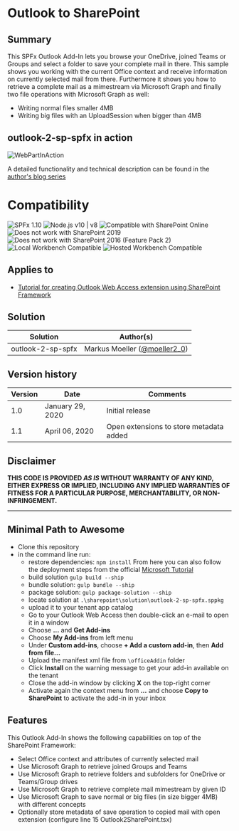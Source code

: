 # Outlook to SharePoint


## Summary
This SPFx Outlook Add-In lets you browse your OneDrive, joined Teams or Groups and select a folder to save your complete mail in there.
This sample shows you working with the current Office context and receive information on currently selected mail from there.
Furthermore it shows you how to retrieve a complete mail as a mimestream via Microsoft Graph and finally two file operations with Microsoft Graph as well:
* Writing normal files smaller 4MB
* Writing big files with an UploadSession when bigger than 4MB

## outlook-2-sp-spfx in action
![WebPartInAction](https://mmsharepoint.files.wordpress.com/2020/01/addin_overall.png)

A detailed functionality and technical description can be found in the [author's blog series](https://mmsharepoint.wordpress.com/2020/01/11/an-outlook-add-in-with-sharepoint-framework-spfx-introduction/)

#
# Compatibility

![SPFx 1.10](https://img.shields.io/badge/SPFx-1.10.0-green.svg) 
![Node.js v10 | v8](https://img.shields.io/badge/Node.js-v10%20%7C%20v8-green.svg) 
![Compatible with SharePoint Online](https://img.shields.io/badge/SharePoint%20Online-Compatible-green.svg)
![Does not work with SharePoint 2019](https://img.shields.io/badge/SharePoint%20Server%202019-Incompatible-red.svg)
![Does not work with SharePoint 2016 (Feature Pack 2)](https://img.shields.io/badge/SharePoint%20Server%202016%20(Feature%20Pack%202)-Incompatible-red.svg "SharePoint Server 2016 Feature Pack 2 requires SPFx 1.1")
![Local Workbench Compatible](https://img.shields.io/badge/Local%20Workbench-Compatible-green.svg)
![Hosted Workbench Compatible](https://img.shields.io/badge/Hosted%20Workbench-Compatible-green.svg)

## Applies to

* [Tutorial for creating Outlook Web Access extension using SharePoint Framework](https://docs.microsoft.com/en-us/sharepoint/dev/spfx/web-parts/get-started/office-addins-tutorial)

## Solution

Solution|Author(s)
--------|---------
outlook-2-sp-spfx| Markus Moeller ([@moeller2_0](http://www.twitter.com/moeller2_0))

## Version history

Version|Date|Comments
-------|----|--------
1.0|January 29, 2020|Initial release
1.1|April 06, 2020|Open extensions to store metadata added

## Disclaimer

**THIS CODE IS PROVIDED *AS IS* WITHOUT WARRANTY OF ANY KIND, EITHER EXPRESS OR IMPLIED, INCLUDING ANY IMPLIED WARRANTIES OF FITNESS FOR A PARTICULAR PURPOSE, MERCHANTABILITY, OR NON-INFRINGEMENT.**

---

## Minimal Path to Awesome

* Clone this repository
* in the command line run:
  * restore dependencies: `npm install`
  From here you can also follow the deployment steps from the official [Microsoft Tutorial](https://docs.microsoft.com/en-us/sharepoint/dev/spfx/web-parts/get-started/office-addins-tutorial#packaging-and-deploying-your-solution-to-sharepoint)
  * build solution `gulp build --ship`
  * bundle solution: `gulp bundle --ship`
  * package solution: `gulp package-solution --ship`
  * locate solution at `.\sharepoint\solution\outlook-2-sp-spfx.sppkg`
  * upload it to your tenant app catalog
  * Go to your Outlook Web Access then double-click an e-mail to open it in a window
  * Choose **...** and **Get Add-ins**
  * Choose **My Add-ins** from left menu
  * Under **Custom add-ins**, choose **+ Add a custom add-in**, then **Add from file...**
  * Upload the manifest xml file from `\officeAddin` folder
  * Click **Install** on the warning message to get your add-in available on the tenant
  * Close the add-in window by clicking **X** on the top-right corner
  * Activate again the context menu from **...** and choose **Copy to SharePoint** to activate the add-in in your inbox

## Features

This Outlook Add-In shows the following capabilities on top of the SharePoint Framework:

* Select Office context and attributes of currently selected mail
* Use Microsoft Graph to retrieve joined Groups and Teams
* Use Microsoft Graph to retrieve folders and subfolders for OneDrive or Teams/Group drives
* Use Microsoft Graph to retrieve complete mail mimestream by given ID
* Use Microsoft Graph to save normal or big files (in size bigger 4MB) with different concepts
* Optionally store metadata of save operation to copied mail with open extension (configure line 15 Outlook2SharePoint.tsx)
